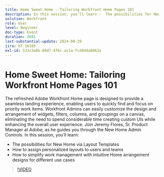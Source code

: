 ```yaml
---
title: Home Sweet Home - Tailoring Workfront Home Pages 101
description: In this session, you’ll learn -  The possibilities for New Home via Layout Templates  How to assign personalized layouts to users and teams How to simplify work management with intuitive Home arrangement designs for different use cases
solution: Workfront
role: User
level: Beginner
doc-type: Event
duration: 2681
last-substantial-update: 2024-08-29
jira: KT-16105
exl-id: 533c3a8b-60d7-4f6c-ac1a-fcd9dda0d63a
---
```

# Home Sweet Home: Tailoring Workfront Home Pages 101

The refreshed Adobe Workfront Home page is designed to provide a seamless landing experience, enabling users to quickly find and focus on priority work items. Workfront Admins can easily customize the design and arrangement of widgets, filters, columns, and groupings on a canvas, eliminating the need to spend considerable time creating custom UIs while enhancing the overall user experience. Join Jeremy Flores, Sr. Product Manager at Adobe, as he guides you through the New Home Admin Controls. In this session, you’ll learn: 

* The possibilities for New Home via Layout Templates 
* How to assign personalized layouts to users and teams
* How to simplify work management with intuitive Home arrangement designs for different use cases

>[!VIDEO](https://video.tv.adobe.com/v/3433220/?learn=on)
